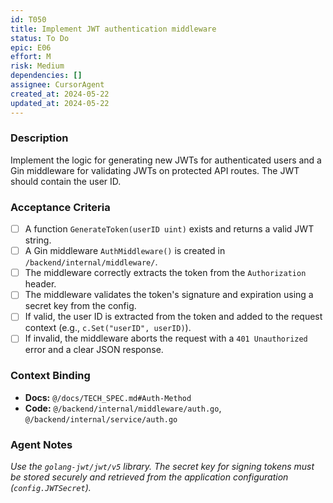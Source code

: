 ```yaml
---
id: T050
title: Implement JWT authentication middleware
status: To Do
epic: E06
effort: M
risk: Medium
dependencies: []
assignee: CursorAgent
created_at: 2024-05-22
updated_at: 2024-05-22
---
```


### Description

Implement the logic for generating new JWTs for authenticated users and a Gin middleware for validating JWTs on protected API routes. The JWT should contain the user ID.

### Acceptance Criteria

- [ ] A function `GenerateToken(userID uint)` exists and returns a valid JWT string.
- [ ] A Gin middleware `AuthMiddleware()` is created in `/backend/internal/middleware/`.
- [ ] The middleware correctly extracts the token from the `Authorization` header.
- [ ] The middleware validates the token's signature and expiration using a secret key from the config.
- [ ] If valid, the user ID is extracted from the token and added to the request context (e.g., `c.Set("userID", userID)`).
- [ ] If invalid, the middleware aborts the request with a `401 Unauthorized` error and a clear JSON response.

### Context Binding

- **Docs:** `@/docs/TECH_SPEC.md#Auth-Method`
- **Code:** `@/backend/internal/middleware/auth.go`, `@/backend/internal/service/auth.go`

### Agent Notes

*Use the `golang-jwt/jwt/v5` library. The secret key for signing tokens must be stored securely and retrieved from the application configuration (`config.JWTSecret`).* 